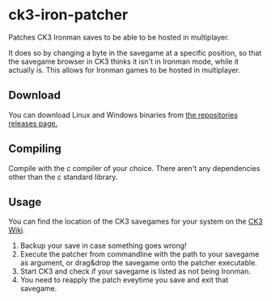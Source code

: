 # ck3-iron-patcher

Patches CK3 Ironman saves to be able to be hosted in multiplayer.

It does so by changing a byte in the savegame at a specific position, so that the savegame browser in CK3 thinks it isn't in Ironman mode, while it actually is.
This allows for Ironman games to be hosted in multiplayer.

## Download

You can download Linux and Windows binaries from [the repositories releases page.](https://github.com/timbuntu/ck3-iron-patcher/releases)

## Compiling

Compile with the c compiler of your choice. There aren't any dependencies other than the c standard library.

## Usage

You can find the location of the CK3 savegames for your system on the [CK3 Wiki](https://ck3.paradoxwikis.com/Modding#Save_game_editing).

1. Backup your save in case something goes wrong!
2. Execute the patcher from commandline with the path to your savegame as argument, or drag&drop the savegame onto the patcher executable.
3. Start CK3 and check if your savegame is listed as not being Ironman.
4. You need to reapply the patch eveytime you save and exit that savegame.
